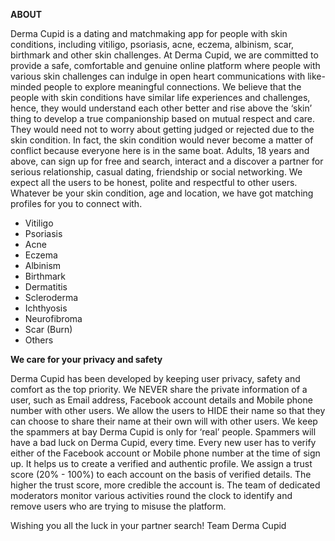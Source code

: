**ABOUT**

Derma Cupid is a dating and matchmaking app for people with skin conditions, including vitiligo, psoriasis, acne, eczema, albinism, scar, birthmark and other skin challenges.
At Derma Cupid, we are committed to provide a safe, comfortable and genuine online platform where people with various skin challenges can indulge in open heart communications with like-minded people to explore meaningful connections.
We believe that the people with skin conditions have similar life experiences and challenges, hence, they would understand each other better and rise above the ‘skin’ thing to develop a true companionship based on mutual respect and care.
They would need not to worry about getting judged or rejected due to the skin condition. In fact, the skin condition would never become a matter of conflict because everyone here is in the same boat.
Adults, 18 years and above, can sign up for free and search, interact and a discover a partner for serious relationship, casual dating, friendship or social networking. We expect all the users to be honest, polite and respectful to other users.
Whatever be your skin condition, age and location, we have got matching profiles for you to connect with.

- Vitiligo
- Psoriasis
- Acne
- Eczema
- Albinism
- Birthmark
- Dermatitis
- Scleroderma
- Ichthyosis
- Neurofibroma
- Scar (Burn)
- Others

**We care for your privacy and safety**

Derma Cupid has been developed by keeping user privacy, safety and comfort as the top priority.
We NEVER share the private information of a user, such as Email address, Facebook account details and Mobile phone number with other users.
We allow the users to HIDE their name so that they can choose to share their name at their own will with other users.
We keep the spammers at bay
Derma Cupid is only for ‘real’ people. Spammers will have a bad luck on Derma Cupid, every time.
Every new user has to verify either of the Facebook account or Mobile phone number at the time of sign up. It helps us to create a verified and authentic profile.
We assign a trust score (20% - 100%) to each account on the basis of verified details. The higher the trust score, more credible the account is.
The team of dedicated moderators monitor various activities round the clock to identify and remove users who are trying to misuse the platform.

Wishing you all the luck in your partner search!
Team Derma Cupid
